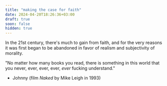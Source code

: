 ```yaml
---
title: "making the case for faith"
date: 2024-04-20T18:26:36+03:00
draft: true
soon: false
hidden: true
---
```


In the 21st century, there's much to gain from faith, and for the very reasons it was first began to be abandoned
in favor of realism and subjectivity of morality.

"No matter how many books you read, there is something in this world that you never, ever, ever, ever, *ever* fucking understand."

- Johnny (film *Naked* by Mike Leigh in 1993)

